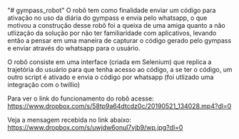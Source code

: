 "# gympass_robot" 
O robô tem como finalidade enviar um código para ativação no uso da diária do gympass e envia pelo whatsapp, o que motivou a construção desse robô foi a queixa de uma amiga quanto a não utlização da solução por não ter familiaridade com aplicativos, levando então a pensar em uma maneira de capturar o código gerado pelo gympass e enviar através do whatsapp para o usuário.

O robô consiste em uma interface (criada em Selenium) que replica a trajetória do usuário para que tenha acesso ao código, a se ter o código, um outro script é ativado e envia o código por whatsapp (foi utlizado uma integração com o twillio)

Para ver o link do funcionamento do robô acesse:
https://www.dropbox.com/s/58tp9a64dtcdz0c/20190521_134028.mp4?dl=0

Veja a mensagem recebida no link abaixo:
https://www.dropbox.com/s/uwjdw6onul7vjb9/wp.jpg?dl=0

